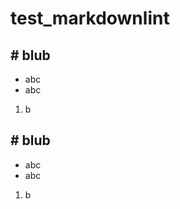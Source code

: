 # test_markdownlint




  ## # blub
  * abc
  * abc
  1. b





  ## # blub
  * abc
  * abc
  1. b

